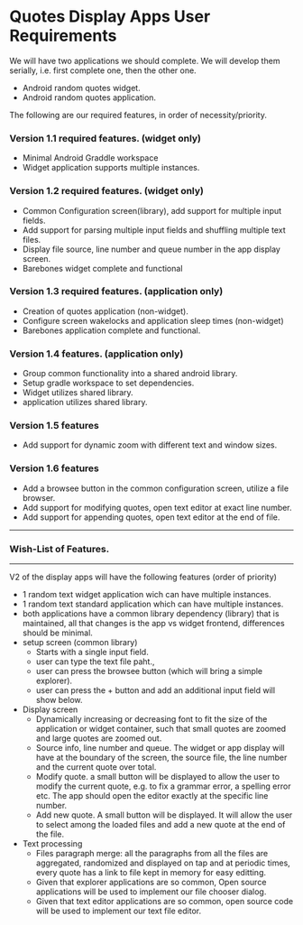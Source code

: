Quotes Display Apps User Requirements
=====================================
We will have two applications we should complete. We will develop them 
serially, i.e. first complete one, then the other one.
- Android random quotes widget.
- Android random quotes application.

The following are our required features, in order of necessity/priority.

### Version 1.1 required features. (widget only)
* Minimal Android Graddle workspace
* Widget application supports multiple instances.

### Version 1.2 required features. (widget only)
* Common Configuration screen(library), add support for multiple input fields.
* Add support for parsing multiple input fields and shuffling multiple text files.
* Display file source, line number and queue number in the app display screen.
* Barebones widget complete and functional

### Version 1.3 required features. (application only)
* Creation of quotes application (non-widget).
* Configure screen wakelocks and application sleep times (non-widget)
* Barebones application complete and functional.

### Version 1.4 features. (application only)
* Group common functionality into a shared android library.
* Setup gradle workspace to set dependencies.
* Widget utilizes shared library.
* application utilizes shared library.

### Version 1.5 features
* Add support for dynamic zoom with different text and window sizes. 

### Version 1.6 features
* Add a browsee button in the common configuration screen, utilize a file browser.
* Add support for modifying quotes, open text editor at exact line number.
* Add support for appending quotes, open text editor at the end of file.

----
### Wish-List of Features.
----

V2 of the display apps will have the following features (order of priority)
* 1 random text widget application wich can have multiple instances.
* 1 random text standard application which can have multiple instances.
* both applications have a common library dependency (library) that is maintained, 
    all that changes is the app vs widget frontend, differences should be 
    minimal.
* setup screen (common library)
    - Starts with a single input field.
    - user can type the text file paht.,
    - user can press the browsee button (which will bring a simple explorer). 
    - user can press the + button and add an additional input field will 
        show below.
* Display screen
    - Dynamically increasing or decreasing font to fit the size of the 
    application or widget container, such that small quotes are zoomed 
    and large quotes are zoomed out.
    - Source info, line number and queue.
    The widget or app display will have at the boundary of the screen, the 
    source file, the line number and the current quote over total.
    - Modify quote.
    a small button will be displayed to allow the user to modify the current 
    quote, e.g. to fix a grammar error, a spelling error etc. The app should 
    open the editor exactly at the specific line number.
    - Add new quote.
    A small button will be displayed. It will allow the user to select 
    among the loaded files and add a new quote at the end of the file.
* Text processing    
    - Files paragraph merge: all the paragraphs from all the files are aggregated, 
    randomized and displayed on tap and at periodic times, every quote has 
    a link to file kept in memory for easy editting. 
    - Given that explorer applications are so common, Open source applications 
    will be used to implement our file chooser dialog.
    - Given that text editor applications are so common, open source code 
    will be used to implement our text file editor.
